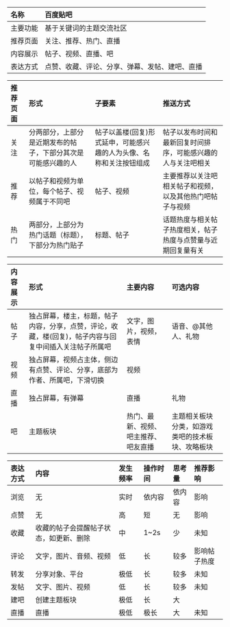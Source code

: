 | 名称  | 百度贴吧 |
|  :----  | :----  |
| 主要功能 | 基于关键词的主题交流社区 |
| 推荐页面 | 关注、推荐、热门、直播 |
| 内容展示 | 帖子、视频、直播、吧 |
| 表达方式 | 点赞、收藏、评论、分享、弹幕、发帖、建吧、直播 |

| 推荐页面  | 形式 | 子要素 | 推送方式 |
|  :----  | :---- | :---- |  :---- |
| 关注 | 分两部分，上部分是近期发布的帖子，下部分其次是可能感兴趣的人 | 帖子以盖楼(回复)形式延申，可能感兴趣的人为头像、名称和关注按钮组成 | 帖子以发布时间和最新回复时间排序，可能感兴趣的人与关注吧相关 |
| 推荐 | 以帖子和视频为单位，每个帖子、视频属于不同吧 | 帖子、视频 | 主要推荐以关注吧相关帖子和视频，以及其他热门吧帖子与视频 |
| 热门 | 两部分，上部分为热门话题（标题），下部分为热门贴子 | 标题、帖子 | 话题热度与相关帖子热度相关，帖子热度与点赞量与近期回复量有关 |


| 内容展示 | 形式 | 主要内容 | 可选内容 |
|  :----  | :---- | :---- |  :---- |
| 帖子 | 独占屏幕，楼主，标题，帖子内容，分享，点赞，评论，收藏，楼(回复)，帖子内容与回复中间插入关注帖子所属吧 | 文字，图片，视频，表情 | 语音、@其他人、礼物 |
| 视频 | 独占屏幕，视频占主体，侧边有点赞、评论、分享，底部为作者、所属吧，下滑切换 | 视频 | |
| 直播 | 独占屏幕，有弹幕 | 直播 | 礼物  |
| 吧 | 主题板块 | 热门、最新、视频、吧主推荐、吧友直播 | 主题相关板块分类，如游戏类吧的技术板块、攻略板块 |


| 表达方式 | 内容 | 发生频率 | 操作时间  | 思考量 | 推荐影响 |
|  :----  | :---- | :---- |  :---- |  :---- |  :---- |
| 浏览 | 无 | 实时 | 依内容 | 依内容 | 影响 |
| 点赞 | 无 | 高 | 短 | 无 | 影响 |
| 收藏 | 收藏的帖子会提醒帖子状态，如更新、删除 | 中 | 1~2s | 少 | 未知 |
| 评论 | 文字，图片、音频、视频 | 低 | 长 | 较多 | 影响帖子热度 |
| 转发 | 分享对象、平台 | 极低 | 长 | 较多 | 未知 |
| 发帖 | 文字、图片、视频 | 低 | 长 | 较多 | 未知 |
| 建吧 | 创建主题板块 | 极低 | 长 | 大 |  |
| 直播 | 直播 | 极低 | 极长 | 大 | 未知 |
